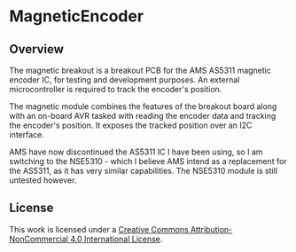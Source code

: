 # MagneticEncoder
## Overview
The magnetic breakout is a breakout PCB for the AMS AS5311 magnetic encoder IC, for testing and development purposes. An external microcontroller is required to track the encoder's position.

The magnetic module combines the features of the breakout board along with an on-board AVR tasked with reading the encoder data and tracking the encoder's position. It exposes the tracked position over an I2C interface.

AMS have now discontinued the AS5311 IC I have been using, so I am switching to the NSE5310 - which I believe AMS intend as a replacement for the AS5311, as it has very similar capabilities. The NSE5310 module is still untested however.

## License
This work is licensed under a [Creative Commons Attribution-NonCommercial 4.0 International License](http://creativecommons.org/licenses/by-nc/4.0/).
